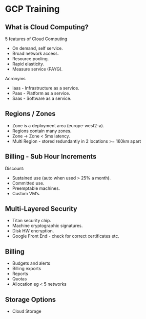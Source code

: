 # GCP Training

## What is Cloud Computing?

5 features of Cloud Computing

-	On demand, self service.
-	Broad network access.
-	Resource pooling.
-	Rapid elasticity.
-	Measure service (PAYG).

Acronyms

-	Iaas - Infrastructure as a service.
-	Paas - Platform as a service.
-	Saas - Software as a service.

## Regions / Zones

-	Zone is a deployment area (europe-west2-a).
-	Regions contain many zones.
-	Zone -&gt; Zone &lt; 5ms latency.
-	Multi Region - stored redundantly in 2 locations &gt;= 160km apart

## Billing - Sub Hour Increments

Discount:

-	Sustained use (auto when used &gt; 25% a month).
-	Committed use.
-	Preemptable machines.
-	Custom VM’s.

## Multi-Layered Security

-	Titan security chip.
-	Machine cryptographic signatures.
-	Disk HW encryption.
-	Google Front End - check for correct certificates etc.

## Billing

-	Budgets and alerts
-	Billing exports
-	Reports
-	Quotas
-	Allocation eg &lt; 5 networks

## Storage Options

-	Cloud Storage


<!--stackedit_data:
eyJoaXN0b3J5IjpbMTk0MTkyODUyNiw1MTM4Mzk5ODQsLTc3Nj
kxMzAwM119
-->